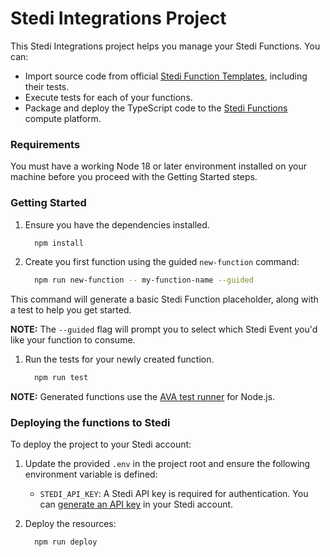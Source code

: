 # Stedi Integrations Project

This Stedi Integrations project helps you manage your Stedi Functions. You can:

- Import source code from official [Stedi Function Templates](https://github.com/Stedi-Demos/function-templates), including their tests.
- Execute tests for each of your functions.
- Package and deploy the TypeScript code to the [Stedi Functions](https://www.stedi.com/docs/functions) compute platform.

### Requirements

You must have a working Node 18 or later environment installed on your machine before you proceed with the Getting Started steps.

### Getting Started

1. Ensure you have the dependencies installed.

   ```bash
     npm install
   ```

1. Create you first function using the guided `new-function` command:

   ```bash
     npm run new-function -- my-function-name --guided
   ```

This command will generate a basic Stedi Function placeholder, along with a test to help you get started.

**NOTE:** The `--guided` flag will prompt you to select which Stedi Event you'd like your function to consume.

1. Run the tests for your newly created function.

   ```bash
     npm run test
   ```

**NOTE:** Generated functions use the [AVA test runner](https://github.com/avajs/ava) for Node.js.

### Deploying the functions to Stedi

To deploy the project to your Stedi account:

1. Update the provided `.env` in the project root and ensure the following environment variable is defined:

   - `STEDI_API_KEY`: A Stedi API key is required for authentication. You
     can [generate an API key](https://www.stedi.com/app/settings/api-keys) in your Stedi account.

1. Deploy the resources:

   ```bash
     npm run deploy
   ```
